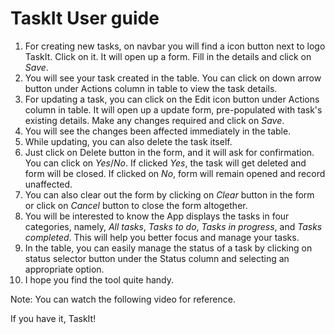 # TaskIt User guide

1. For creating new tasks, on navbar you will find a icon button next to logo TaskIt. Click on it.
   It will open up a form. Fill in the details and click on _Save_.
2. You will see your task created in the table. You can click on down arrow button under Actions
   column in table to view the task details.
3. For updating a task, you can click on the Edit icon button under Actions column in table.
   It will open up a update form, pre-populated with task's existing details.
   Make any changes required and click on _Save_.
4. You will see the changes been affected immediately in the table.
5. While updating, you can also delete the task itself.
6. Just click on Delete button in the form, and it will ask for confirmation. You can click on _Yes_/_No_.
   If clicked _Yes_, the task will get deleted and form will be closed. If clicked on _No_,
   form will remain opened and record unaffected.
7. You can also clear out the form by clicking on _Clear_ button in the form or
   click on _Cancel_ button to close the form altogether.
8. You will be interested to know the App displays the tasks in four categories,
   namely, _All tasks_, _Tasks to do_, _Tasks in progress_, and _Tasks completed_.
   This will help you better focus and manage your tasks.
9. In the table, you can easily manage the status of a task by clicking on status selector button
   under the Status column and selecting an appropriate option.
10. I hope you find the tool quite handy.

Note: You can watch the following video for reference.

If you have it, TaskIt!
